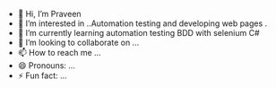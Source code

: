- 👋 Hi, I’m Praveen
- 👀 I’m interested in ..Automation testing and developing web pages .
- 🌱 I’m currently learning  automation testing BDD with selenium C#
- 💞️ I’m looking to collaborate on ...
- 📫 How to reach me ...
- 😄 Pronouns: ...
- ⚡ Fun fact: ...

<!---
GPK145/GPK145 is a ✨ special ✨ repository because its `README.md` (this file) appears on your GitHub profile.
You can click the Preview link to take a look at your changes.
--->
